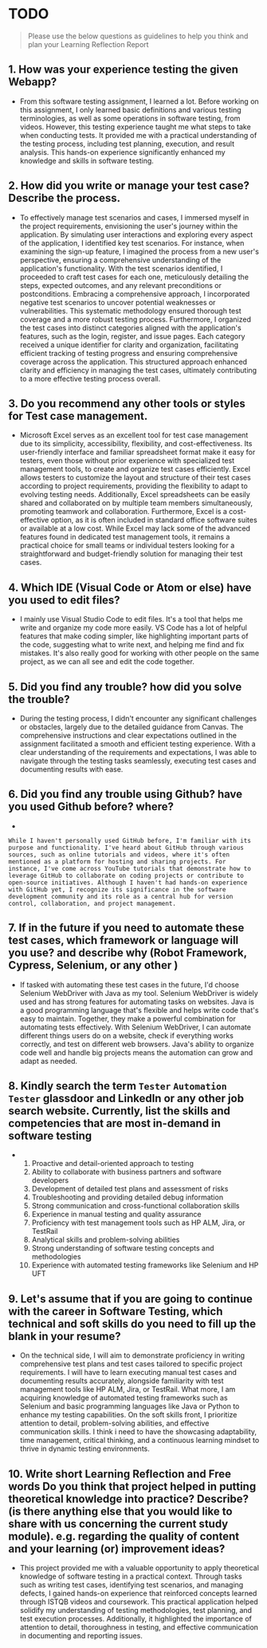 
# TODO

> Please use the below questions as guidelines to help you think and plan your Learning Reflection Report

## 1. How was your experience testing the given Webapp?
- 
     From this software testing assignment, I learned a lot. Before working on this assignment, I only learned basic definitions and various testing terminologies, as well as some operations in software testing, from videos. However, this testing experience taught me what steps to take when conducting tests. It provided me with a practical understanding of the testing process, including test planning, execution, and result analysis. This hands-on experience significantly enhanced my knowledge and skills in software testing.

## 2. How did you write or manage your test case? Describe the process.
- 
    To effectively manage test scenarios and cases, I immersed myself in the project requirements, envisioning the user's journey within the application. By simulating user interactions and exploring every aspect of the application, I identified key test scenarios. For instance, when examining the sign-up feature, I imagined the process from a new user's perspective, ensuring a comprehensive understanding of the application's functionality. With the test scenarios identified, I proceeded to craft test cases for each one, meticulously detailing the steps, expected outcomes, and any relevant preconditions or postconditions. Embracing a comprehensive approach, I incorporated negative test scenarios to uncover potential weaknesses or vulnerabilities. This systematic methodology ensured thorough test coverage and a more robust testing process. Furthermore, I organized the test cases into distinct categories aligned with the application's features, such as the login, register, and issue pages. Each category received a unique identifier for clarity and organization, facilitating efficient tracking of testing progress and ensuring comprehensive coverage across the application. This structured approach enhanced clarity and efficiency in managing the test cases, ultimately contributing to a more effective testing process overall.

## 3. Do you recommend any other tools or styles for Test case management. 
 -     
    Microsoft Excel serves as an excellent tool for test case management due to its simplicity, accessibility, flexibility, and cost-effectiveness. Its user-friendly interface and familiar spreadsheet format make it easy for testers, even those without prior experience with specialized test management tools, to create and organize test cases efficiently. Excel allows testers to customize the layout and structure of their test cases according to project requirements, providing the flexibility to adapt to evolving testing needs. Additionally, Excel spreadsheets can be easily shared and collaborated on by multiple team members simultaneously, promoting teamwork and collaboration. Furthermore, Excel is a cost-effective option, as it is often included in standard office software suites or available at a low cost. While Excel may lack some of the advanced features found in dedicated test management tools, it remains a practical choice for small teams or individual testers looking for a straightforward and budget-friendly solution for managing their test cases.

## 4. Which IDE (Visual Code or Atom or else) have you used to edit files?
- 
    I mainly use Visual Studio Code to edit files. It's a tool that helps me write and organize my code more easily. VS Code has a lot of helpful features that make coding simpler, like highlighting important parts of the code, suggesting what to write next, and helping me find and fix mistakes. It's also really good for working with other people on the same project, as we can all see and edit the code together. 

## 5. Did you find any trouble? how did you solve the trouble?
-
    During the testing process, I didn't encounter any significant challenges or obstacles, largely due to the detailed guidance from Canvas. The comprehensive instructions and clear expectations outlined in the assignment facilitated a smooth and efficient testing experience. With a clear understanding of the requirements and expectations, I was able to navigate through the testing tasks seamlessly, executing test cases and documenting results with ease. 

## 6. Did you find any trouble using Github? have you used Github before? where?
-
    
    While I haven't personally used GitHub before, I'm familiar with its purpose and functionality. I've heard about GitHub through various sources, such as online tutorials and videos, where it's often mentioned as a platform for hosting and sharing projects. For instance, I've come across YouTube tutorials that demonstrate how to leverage GitHub to collaborate on coding projects or contribute to open-source initiatives. Although I haven't had hands-on experience with GitHub yet, I recognize its significance in the software development community and its role as a central hub for version control, collaboration, and project management.
      

## 7. If in the future if you need to automate these test cases, which framework or language will you use? and describe why (Robot Framework, Cypress, Selenium, or any other )
- 
    If tasked with automating these test cases in the future, I'd choose Selenium WebDriver with Java as my tool. Selenium WebDriver is widely used and has strong features for automating tasks on websites. Java is a good programming language that's flexible and helps write code that's easy to maintain. Together, they make a powerful combination for automating tests effectively. With Selenium WebDriver, I can automate different things users do on a website, check if everything works correctly, and test on different web browsers. Java's ability to organize code well and handle big projects means the automation can grow and adapt as needed. 


## 8. Kindly search the term `Tester` `Automation Tester` glassdoor and LinkedIn or any other job search website. Currently, list the skills and competencies that are most in-demand in software testing
- 
    1. Proactive and detail-oriented approach to testing
    2. Ability to collaborate with business partners and software developers
    3. Development of detailed test plans and assessment of risks
    4. Troubleshooting and providing detailed debug information
    5. Strong communication and cross-functional collaboration skills
    6. Experience in manual testing and quality assurance
    7. Proficiency with test management tools such as HP ALM, Jira, or TestRail
    8. Analytical skills and problem-solving abilities
    9. Strong understanding of software testing concepts and methodologies
    10. Experience with automated testing frameworks like Selenium and HP UFT



## 9. **Let's assume** that if you are going to continue with the career in Software Testing, which technical and soft skills do you need to fill up the blank in your resume?
- 
    On the technical side, I will aim to demonstrate proficiency in writing comprehensive test plans and test cases tailored to specific project requirements. I will have to learn executing manual test cases and documenting results accurately, alongside familiarity with test management tools like HP ALM, Jira, or TestRail.  What more, I am acquiring knowledge of automated testing frameworks such as Selenium and basic programming languages like Java or Python to enhance my testing capabilities. On the soft skills front, I prioritize attention to detail, problem-solving abilities, and effective communication skills. I think i need to have the showcasing adaptability, time management, critical thinking, and a continuous learning mindset to thrive in dynamic testing environments.



## 10. Write short Learning Reflection and  Free words Do you think that project helped in putting theoretical knowledge into practice? Describe? (is there anything else that you would like to share with us concerning the current study module). e.g. regarding the quality of content and your learning (or) improvement ideas? 
-
    This project provided me with a valuable opportunity to apply theoretical knowledge of software testing in a practical context. Through tasks such as writing test cases, identifying test scenarios, and managing defects, I gained hands-on experience that reinforced concepts learned through ISTQB videos and coursework. This practical application helped solidify my understanding of testing methodologies, test planning, and test execution processes. Additionally, it highlighted the importance of attention to detail, thoroughness in testing, and effective communication in documenting and reporting issues. 


 





